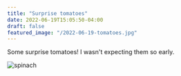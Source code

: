 ```yaml
---
title: "Surprise tomatoes"
date: 2022-06-19T15:05:50-04:00
draft: false
featured_image: "/2022-06-19-tomatoes.jpg"
---
```


Some surprise tomatoes! I wasn't expecting them so early.

![spinach](/2022-06-19-tomatoes.jpg)
